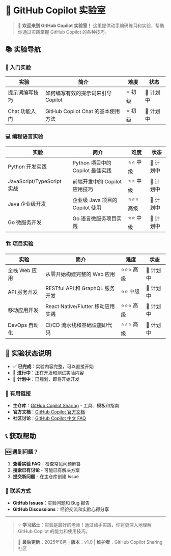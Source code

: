 # 🧪 GitHub Copilot 实验室

> 🚀 **欢迎来到 GitHub Copilot 实验室！** 这里提供动手编码练习和实验，帮助你通过实践掌握 GitHub Copilot 的各种技巧。

## 📚 实验导航

### 🚀 入门实验
| 实验 | 简介 | 难度 | 状态 |
|------|------|------|------|
| 提示词编写技巧 | 如何编写有效的提示词来引导 Copilot | ⭐ 初级 | 📝 计划中 |
| Chat 功能入门 | GitHub Copilot Chat 的基本使用方法 | ⭐ 初级 | 📝 计划中 |

### 💻 编程语言实验
| 实验 | 简介 | 难度 | 状态 |
|------|------|------|------|
| Python 开发实践 | Python 项目中的 Copilot 最佳实践 | ⭐⭐ 中级 | 📝 计划中 |
| JavaScript/TypeScript 实战 | 前端开发中的 Copilot 应用技巧 | ⭐⭐ 中级 | 📝 计划中 |
| Java 企业级开发 | 企业级 Java 项目的 Copilot 使用 | ⭐⭐⭐ 高级 | 📝 计划中 |
| Go 微服务开发 | Go 语言微服务项目实践 | ⭐⭐ 中级 | 📝 计划中 |

### 🏗️ 项目实验
| 实验 | 简介 | 难度 | 状态 |
|------|------|------|------|
| 全栈 Web 应用 | 从零开始构建完整的 Web 应用 | ⭐⭐⭐ 高级 | 📝 计划中 |
| API 服务开发 | RESTful API 和 GraphQL 服务开发 | ⭐⭐ 中级 | 📝 计划中 |
| 移动应用开发 | React Native/Flutter 移动应用实践 | ⭐⭐⭐ 高级 | 📝 计划中 |
| DevOps 自动化 | CI/CD 流水线和基础设施即代码 | ⭐⭐⭐ 高级 | 📝 计划中 |

## 🤝 实验状态说明

- ✅ **已完成**：实验内容完整，可以直接开始
- 🔄 **进行中**：正在开发和测试实验内容
- 📝 **计划中**：已规划，即将开始开发


### 🔗 有用链接
- **主仓库**：[GitHub Copilot Sharing](https://github.com/ghcpSharing/library) - 工具、模板和指南
- **官方文档**：[GitHub Copilot 官方文档](https://docs.github.com/copilot)
- **社区讨论**：[GitHub Copilot 中文 FAQ](https://github.com/orgs/githubcopilotfaq/discussions)

## 📞 获取帮助

### 🆘 遇到问题？

1. **查看实验 FAQ** - 检查常见问题解答
2. **搜索已有讨论** - 可能已有解决方案
3. **提交新问题** - 在主仓库创建 Issue

### 💬 联系方式
- **GitHub Issues**：实验问题和 Bug 报告
- **GitHub Discussions**：经验交流和实验心得分享

---

> 💡 **学习贴士**：实验是最好的老师！通过动手实践，你将更深入地理解 GitHub Copilot 的能力和使用技巧。

> 📅 **最后更新**：2025年8月 | **版本**：v1.0 | **维护者**：GitHub Copilot Sharing 社区
